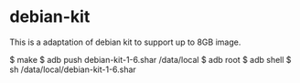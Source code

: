 # debian-kit

This is a adaptation of debian kit to support up to 8GB image.

$ make
$ adb push debian-kit-1-6.shar /data/local
$ adb root
$ adb shell
$ sh /data/local/debian-kit-1-6.shar

